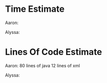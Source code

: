 # Time Estimate
Aaron:

Alyssa:

# Lines Of Code Estimate
Aaron: 80 lines of java
       12 lines of xml

Alyssa:
